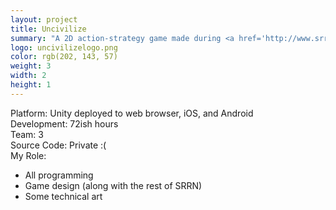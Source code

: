 ```yaml
---
layout: project
title: Uncivilize
summary: "A 2D action-strategy game made during <a href='http://www.srrngames.com/were-jammin/' target='_blank'>SRRN Game Jam #1</a>.<br />Inspired by the randomly-chosen past Ludum Dare themes 'classic roles reversed', 'atmosphere', and 'all natural'.<br />Use the links to download on your mobile devices, or click the logo to try the web browser demo!"
logo: uncivilizelogo.png
color: rgb(202, 143, 57)
weight: 3
width: 2
height: 1
---
```


<p>
  <a href="https://itunes.apple.com/us/app/uncivilize/id886780787?mt=8&uo=4" target="itunes_store" class="appstore-button"></a>
  <a href="https://play.google.com/store/apps/details?id=com.srrn.uncivilize" target="_blank" class="android-button"></a>
</p>
    
Platform: Unity deployed to web browser, iOS, and Android  
Development: 72ish hours  
Team: 3  
Source Code: Private :(  
My Role:  
  
* All programming  
* Game design (along with the rest of SRRN)  
* Some technical art  
  